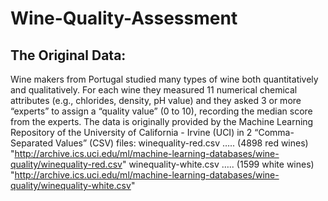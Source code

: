 # Wine-Quality-Assessment
## The Original Data:
Wine makers from Portugal studied many types of wine both quantitatively and qualitatively. For each wine they measured 11 numerical chemical attributes (e.g., chlorides, density, pH value) and they asked 3 or more “experts” to assign a “quality value” (0 to 10), recording the median score from the experts.
The data is originally provided by the Machine Learning Repository of the University of California - Irvine (UCI) in 2 “Comma-Separated Values” (CSV) files:
winequality-red.csv ….. (4898 red wines)
"http://archive.ics.uci.edu/ml/machine-learning-databases/wine-quality/winequality-red.csv"
winequality-white.csv ….. (1599 white wines)
"http://archive.ics.uci.edu/ml/machine-learning-databases/wine-quality/winequality-white.csv"
